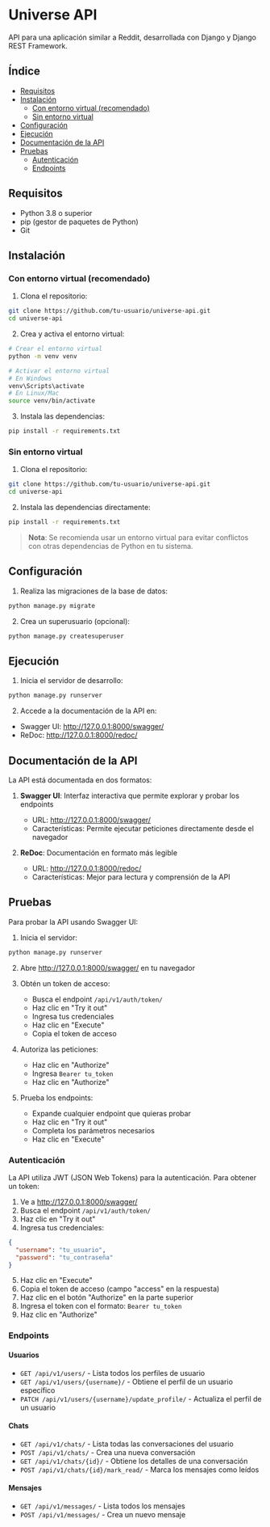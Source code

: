 # Universe API

API para una aplicación similar a Reddit, desarrollada con Django y Django REST Framework.

## Índice
- [Requisitos](#requisitos)
- [Instalación](#instalación)
  - [Con entorno virtual (recomendado)](#con-entorno-virtual-recomendado)
  - [Sin entorno virtual](#sin-entorno-virtual)
- [Configuración](#configuración)
- [Ejecución](#ejecución)
- [Documentación de la API](#documentación-de-la-api)
- [Pruebas](#pruebas)
  - [Autenticación](#autenticación)
  - [Endpoints](#endpoints)

## Requisitos
- Python 3.8 o superior
- pip (gestor de paquetes de Python)
- Git

## Instalación

### Con entorno virtual (recomendado)

1. Clona el repositorio:
```bash
git clone https://github.com/tu-usuario/universe-api.git
cd universe-api
```

2. Crea y activa el entorno virtual:
```bash
# Crear el entorno virtual
python -m venv venv

# Activar el entorno virtual
# En Windows
venv\Scripts\activate
# En Linux/Mac
source venv/bin/activate
```

3. Instala las dependencias:
```bash
pip install -r requirements.txt
```

### Sin entorno virtual

1. Clona el repositorio:
```bash
git clone https://github.com/tu-usuario/universe-api.git
cd universe-api
```

2. Instala las dependencias directamente:
```bash
pip install -r requirements.txt
```

> **Nota**: Se recomienda usar un entorno virtual para evitar conflictos con otras dependencias de Python en tu sistema.

## Configuración

1. Realiza las migraciones de la base de datos:
```bash
python manage.py migrate
```

2. Crea un superusuario (opcional):
```bash
python manage.py createsuperuser
```

## Ejecución

1. Inicia el servidor de desarrollo:
```bash
python manage.py runserver
```

2. Accede a la documentación de la API en:
- Swagger UI: http://127.0.0.1:8000/swagger/
- ReDoc: http://127.0.0.1:8000/redoc/

## Documentación de la API

La API está documentada en dos formatos:

1. **Swagger UI**: Interfaz interactiva que permite explorar y probar los endpoints
   - URL: http://127.0.0.1:8000/swagger/
   - Características: Permite ejecutar peticiones directamente desde el navegador

2. **ReDoc**: Documentación en formato más legible
   - URL: http://127.0.0.1:8000/redoc/
   - Características: Mejor para lectura y comprensión de la API

## Pruebas

Para probar la API usando Swagger UI:
1. Inicia el servidor:
```bash
python manage.py runserver
```

2. Abre http://127.0.0.1:8000/swagger/ en tu navegador

3. Obtén un token de acceso:
   - Busca el endpoint `/api/v1/auth/token/`
   - Haz clic en "Try it out"
   - Ingresa tus credenciales
   - Haz clic en "Execute"
   - Copia el token de acceso

4. Autoriza las peticiones:
   - Haz clic en "Authorize"
   - Ingresa `Bearer tu_token`
   - Haz clic en "Authorize"

5. Prueba los endpoints:
   - Expande cualquier endpoint que quieras probar
   - Haz clic en "Try it out"
   - Completa los parámetros necesarios
   - Haz clic en "Execute"

### Autenticación

La API utiliza JWT (JSON Web Tokens) para la autenticación. Para obtener un token:

1. Ve a http://127.0.0.1:8000/swagger/
2. Busca el endpoint `/api/v1/auth/token/`
3. Haz clic en "Try it out"
4. Ingresa tus credenciales:
```json
{
  "username": "tu_usuario",
  "password": "tu_contraseña"
}
```
5. Haz clic en "Execute"
6. Copia el token de acceso (campo "access" en la respuesta)
7. Haz clic en el botón "Authorize" en la parte superior
8. Ingresa el token con el formato: `Bearer tu_token`
9. Haz clic en "Authorize"

### Endpoints

#### Usuarios
- `GET /api/v1/users/` - Lista todos los perfiles de usuario
- `GET /api/v1/users/{username}/` - Obtiene el perfil de un usuario específico
- `PATCH /api/v1/users/{username}/update_profile/` - Actualiza el perfil de un usuario

#### Chats
- `GET /api/v1/chats/` - Lista todas las conversaciones del usuario
- `POST /api/v1/chats/` - Crea una nueva conversación
- `GET /api/v1/chats/{id}/` - Obtiene los detalles de una conversación
- `POST /api/v1/chats/{id}/mark_read/` - Marca los mensajes como leídos

#### Mensajes
- `GET /api/v1/messages/` - Lista todos los mensajes
- `POST /api/v1/messages/` - Crea un nuevo mensaje


